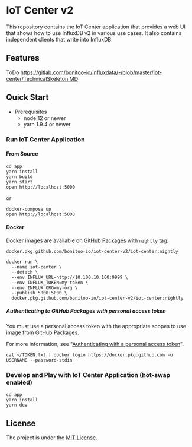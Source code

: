 # IoT Center v2

This repository contains the IoT Center application that provides a web UI that shows how to use InfluxDB v2 in various use cases. 
It also contains independent clients that write into InfluxDB.

## Features

ToDo https://gitlab.com/bonitoo-io/influxdata/-/blob/master/iot-center/TechnicalSkeleton.MD

## Quick Start

* Prerequisites
   * node 12 or newer
   * yarn 1.9.4 or newer

### Run IoT Center Application

#### From Source
```
cd app
yarn install
yarn build
yarn start
open http://localhost:5000
```

or

```
docker-compose up
open http://localhost:5000
```

#### Docker

Docker images are available on [GitHub Packages](https://github.com/bonitoo-io/iot-center-v2/packages) with `nightly` tag:

```
docker.pkg.github.com/bonitoo-io/iot-center-v2/iot-center:nightly

docker run \
  --name iot-center \
  --detach \
  --env INFLUX_URL=http://10.100.10.100:9999 \
  --env INFLUX_TOKEN=my-token \
  --env INFLUX_ORG=my-org \
  --publish 5000:5000 \
  docker.pkg.github.com/bonitoo-io/iot-center-v2/iot-center:nightly
```

##### Authenticating to GitHub Packages with personal access token

You must use a personal access token with the appropriate scopes to use image from GitHub Packages. 

For more information, see "[Authenticating with a personal access token](https://docs.github.com/en/packages/using-github-packages-with-your-projects-ecosystem/configuring-docker-for-use-with-github-packages#authenticating-with-a-personal-access-token)".
```
cat ~/TOKEN.txt | docker login https://docker.pkg.github.com -u USERNAME --password-stdin
```

### Develop and Play with IoT Center Application (hot-swap enabled)

```
cd app
yarn install
yarn dev
```

## License

The project is under the [MIT License](https://opensource.org/licenses/MIT).
